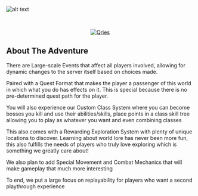 ![alt text](https://cdn.discordapp.com/attachments/624405523948765184/929258052778086420/highlandslogo2.png)

<!DOCTYPE html>
<html>
   <head>
   </head>
   <body>
      <br>
      <a href="https://discord.gg/WygcPk4">
      <p align="center">
         <img alt="Qries" src="https://img.shields.io/badge/Discord-Join%20Us!-5865F2?style=for-the-badge"
         style="max-width: 100%;">
      </p>
      </a>
   </body>
</html>

<h2 align="left">
   About The Adventure
</h2>
<p align="left">
   There are Large-scale Events that affect all players involved, allowing for dynamic changes to the server itself based on choices made.
   
   Paired with a Quest Format that makes the player a passenger of this world in which what you do has effects on it. This is special because there is no pre-determined quest path for the player.
   
   You will also experience our Custom Class System where you can become bosses you kill and use their abilities/skills, place points in a class skill tree allowing you to play as whatever you want and even combining classes
   
   This also comes with a Rewarding Exploration System with plenty of unique locations to discover.  Learning about world lore has never been more fun, this also fulfills the needs of players who truly love exploring which is something we greatly care about!
   
   We also plan to add Special Movement and Combat Mechanics that will make gameplay that much more interesting
   
   To end, we put a large focus on replayability for players who want a second playthrough experience
</p>
